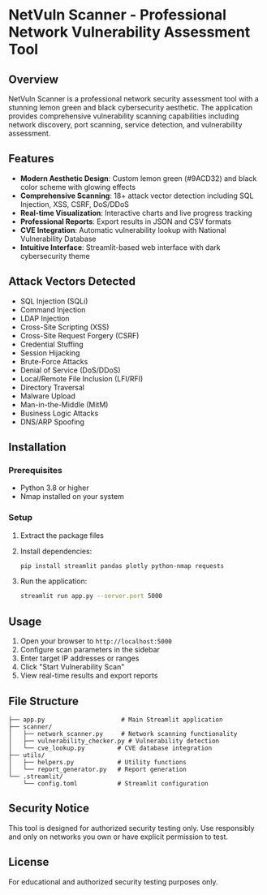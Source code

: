 # NetVuln Scanner - Professional Network Vulnerability Assessment Tool

## Overview
NetVuln Scanner is a professional network security assessment tool with a stunning lemon green and black cybersecurity aesthetic. The application provides comprehensive vulnerability scanning capabilities including network discovery, port scanning, service detection, and vulnerability assessment.

## Features
- **Modern Aesthetic Design**: Custom lemon green (#9ACD32) and black color scheme with glowing effects
- **Comprehensive Scanning**: 18+ attack vector detection including SQL Injection, XSS, CSRF, DoS/DDoS
- **Real-time Visualization**: Interactive charts and live progress tracking
- **Professional Reports**: Export results in JSON and CSV formats
- **CVE Integration**: Automatic vulnerability lookup with National Vulnerability Database
- **Intuitive Interface**: Streamlit-based web interface with dark cybersecurity theme

## Attack Vectors Detected
- SQL Injection (SQLi)
- Command Injection
- LDAP Injection
- Cross-Site Scripting (XSS)
- Cross-Site Request Forgery (CSRF)
- Credential Stuffing
- Session Hijacking
- Brute-Force Attacks
- Denial of Service (DoS/DDoS)
- Local/Remote File Inclusion (LFI/RFI)
- Directory Traversal
- Malware Upload
- Man-in-the-Middle (MitM)
- Business Logic Attacks
- DNS/ARP Spoofing

## Installation

### Prerequisites
- Python 3.8 or higher
- Nmap installed on your system

### Setup
1. Extract the package files
2. Install dependencies:
   ```bash
   pip install streamlit pandas plotly python-nmap requests
   ```

3. Run the application:
   ```bash
   streamlit run app.py --server.port 5000
   ```

## Usage
1. Open your browser to `http://localhost:5000`
2. Configure scan parameters in the sidebar
3. Enter target IP addresses or ranges
4. Click "Start Vulnerability Scan" 
5. View real-time results and export reports

## File Structure
```
├── app.py                     # Main Streamlit application
├── scanner/
│   ├── network_scanner.py     # Network scanning functionality
│   ├── vulnerability_checker.py # Vulnerability detection
│   └── cve_lookup.py         # CVE database integration
├── utils/
│   ├── helpers.py            # Utility functions
│   └── report_generator.py   # Report generation
└── .streamlit/
    └── config.toml           # Streamlit configuration
```

## Security Notice
This tool is designed for authorized security testing only. Use responsibly and only on networks you own or have explicit permission to test.

## License
For educational and authorized security testing purposes only.
